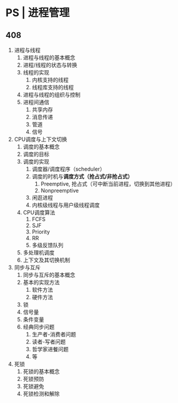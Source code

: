 
# PS | 进程管理

## 408

1. 进程与线程
	1. 进程与线程的基本概念
	2. 进程/线程的状态与转换
	3. 线程的实现
		1. 内核支持的线程
		2. 线程库支持的线程
	4. 进程与线程的组织与控制
	5. 进程间通信
		1. 共享内存
		2. 消息传递
		3. 管道
		4. 信号
2. CPU调度与上下文切换
	1. 调度的基本概念
	2. 调度的目标
	3. 调度的实现
		1. 调度器/调度程序（scheduler）
		2. 调度的时机与**调度方式（抢占式/非抢占式）**
			1. Preemptive, 抢占式（可中断当前进程，切换到其他进程）
			2. Nonpreemptive
		3. 闲逛进程
		4. 内核级线程与用户级线程调度
	4. CPU调度算法
		1. FCFS
		2. SJF
		3. Priority
		4. RR
		5. 多级反馈队列
	5. 多处理机调度
	6. 上下文及其切换机制
3. 同步与互斥
	1. 同步与互斥的基本概念
	2. 基本的实现方法
		1. 软件方法
		2. 硬件方法
	3. 锁
	4. 信号量
	5. 条件变量
	6. 经典同步问题
		1. 生产者-消费者问题
		2. 读者-写者问题
		3. 哲学家进餐问题
		4. 等
4. 死锁
	1. 死锁的基本概念
	2. 死锁预防
	3. 死锁避免
	4. 死锁检测和解除
